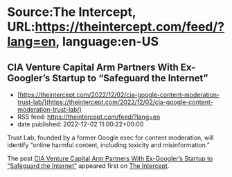 # Source:The Intercept, URL:https://theintercept.com/feed/?lang=en, language:en-US

## CIA Venture Capital Arm Partners With Ex-Googler’s Startup to “Safeguard the Internet”
 - [https://theintercept.com/2022/12/02/cia-google-content-moderation-trust-lab/](https://theintercept.com/2022/12/02/cia-google-content-moderation-trust-lab/)
 - RSS feed: https://theintercept.com/feed/?lang=en
 - date published: 2022-12-02 11:00:22+00:00

<p>Trust Lab, founded by a former Google exec for content moderation, will identify “online harmful content, including toxicity and misinformation.”</p>
<p>The post <a href="https://theintercept.com/2022/12/02/cia-google-content-moderation-trust-lab/" rel="nofollow">CIA Venture Capital Arm Partners With Ex-Googler’s Startup to “Safeguard the Internet”</a> appeared first on <a href="https://theintercept.com" rel="nofollow">The Intercept</a>.</p>

